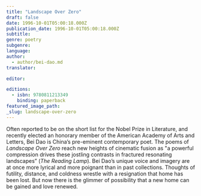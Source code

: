 ```yaml
---
title: "Landscape Over Zero"
draft: false
date: 1996-10-01T05:00:18.000Z
publication_date: 1996-10-01T05:00:18.000Z
subtitle:
genre: poetry
subgenre:
language:
author:
  - author/bei-dao.md
translator:

editor:

editions:
  - isbn: 9780811213349
    binding: paperback
featured_image_path:
_slug: landscape-over-zero
---
```


Often reported to be on the short list for the Nobel Prize in Literature, and recently elected an honorary member of the American Academy of Arts and Letters, Bei Dao is China’s pre-eminent contemporary poet. The poems of _Landscape Over Zero_ reach new heights of cinematic fusion as "a powerful compression drives these jostling contrasts in fractured resonating landscapes” (_The Reading Lamp_). Bei Dao’s unique voice and imagery are at once more lyrical and more poignant than in past collections. Thoughts of futility, distance, and coldness wrestle with a resignation that home has been lost. But now there is the glimmer of possibility that a new home can be gained and love renewed.

